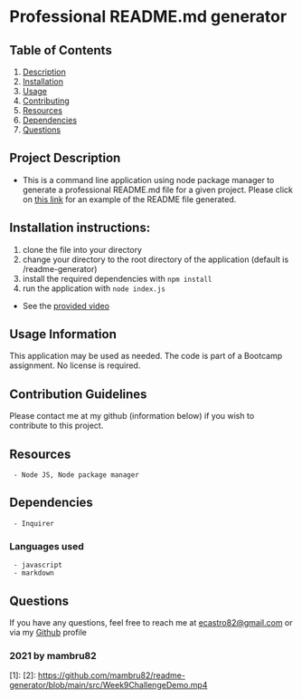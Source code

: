 
   # Professional README.md generator 
   
   ## Table of Contents
   1. [Description](#Project-Description)
   1. [Installation](#Installation-instructions)
   1. [Usage](#Usage-Information)
   1. [Contributing](#Contribution-Guidelines)
   1. [Resources](#Resources)
   1. [Dependencies](#Dependencies)
   1. [Questions](#Questions)

   ## Project Description
   - This is a command line application using node package manager to generate a professional README.md file for a given project. Please click on [this link](https://github.com/mambru82/readme-generator/blob/main/dist/README.md) for an example of the README file generated.

   ## Installation instructions:
   1. clone the file into your directory 
   1. change your directory to the root directory of the application (default is /readme-generator)
   1. install the required dependencies with `npm install` 
   1. run the application with `node index.js`

   - See the [provided video](2)

   ## Usage Information
   This application may be used as needed. The code is part of a Bootcamp assignment. No license is required.
   ## Contribution Guidelines
   Please contact me at my github (information below) if you wish to contribute to this project.
   ## Resources
     - Node JS, Node package manager
   ## Dependencies
     - Inquirer 
   ### Languages used
     - javascript
     - markdown

   ## Questions
   If you have any questions, feel free to reach me at ecastro82@gmail.com or via my [Github](https://github.com/mambru82) profile 
  
   ### 2021 by mambru82
   [1]: 
   [2]: https://github.com/mambru82/readme-generator/blob/main/src/Week9ChallengeDemo.mp4
     
